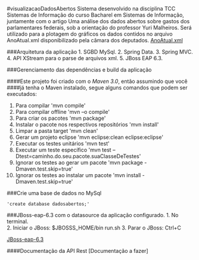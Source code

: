 #visualizacaoDadosAbertos
    Sistema desenvolvido na disciplina TCC Sistemas de Informação do curso Bacharel em Sistemas de Informação, juntamente com o artigo 
    Uma análise dos dados abertos sobre gastos dos parlamentares federais, sob a orientação do professor Yuri Malheiros.
    Será utilizado para a plotagem do gráficos os dados contidos no arquivo AnoAtual.xml disponibilizado pela câmara dos deputados.
[AnoAtual.xml](http://www.camara.gov.br/cotas/AnoAtual.zip) 

###Arquitetura da aplicação
    1. SGBD MySql.
    2. Spring Data.
    3. Spring MVC.
    4. API XStream para o parse de arquivos xml.
    5. JBoss EAP 6.3.

###Gerenciamento das dependências e build da aplicação
    
####Este projeto foi criado com o *Maven 3.0*, então assumindo que você 
####já tenha o Maven instalado, segue alguns comandos que podem ser executados:
    
   1. Para compilar 'mvn compile'
   2. Para compilar offline 'mvn –o compile'
   3. Para criar os pacotes 'mvn package'
   4. Instalar o pacote nos respectivos repositórios 'mvn install'
   5. Limpar a pasta target 'mvn clean'
   6. Gerar um projeto eclipse 'mvn eclipse:clean eclipse:eclipse'
   7. Executar os testes unitários 'mvn test'
   8. Executar um teste específico 'mvn test –Dtest=caminho.do.seu.pacote.suaClasseDeTestes'
   9. Ignorar os testes ao gerar um pacote 'mvn package -Dmaven.test.skip=true'
   10. Ignorar os testes ao instalar um pacote 'mvn install -Dmaven.test.skip=true'

###Crie uma base de dados no MySql

    'create database dadosabertos;'

###JBoss-eap-6.3 com o datasource da aplicação configurado.
    1. No terminal.    
    2. Iniciar o JBoss: $JBOSSS_HOME/bin run.sh
    3. Parar o JBoss: Ctrl+C

[JBoss-eap-6.3](https://www.dropbox.com/s/8l0vyuakp3rnan5/jboss-eap-6.3.tar.gz?dl=0)

####Documentação da API Rest
[Documentação a fazer]
